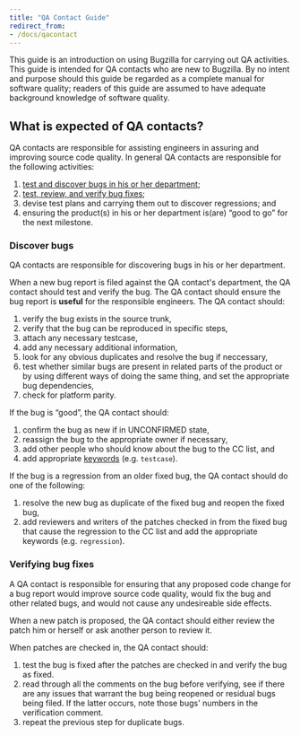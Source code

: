 ```yaml
---
title: "QA Contact Guide"
redirect_from:
- /docs/qacontact
---
```


This guide is an introduction on using Bugzilla for carrying out QA
activities. This guide is intended for QA contacts who are new to
Bugzilla. By no intent and purpose should this guide be regarded as a
complete manual for software quality; readers of this guide are assumed
to have adequate background knowledge of software quality.

## What is expected of QA contacts?

QA contacts are responsible for assisting engineers in assuring and
improving source code quality. In general QA contacts are responsible
for the following activities:

1.  [test and discover bugs in his or her department](#discover);
2.  [test, review, and verify bug fixes](#verify);
3.  devise test plans and carrying them out to discover regressions; and
4.  ensuring the product(s) in his or her department is(are) “good to
    go” for the next milestone.

### Discover bugs

QA contacts are responsible for discovering bugs in his or her
department.

When a new bug report is filed against the QA contact's department, the
QA contact should test and verify the bug. The QA contact should ensure
the bug report is **useful** for the responsible engineers. The QA
contact should:

1.  verify the bug exists in the source trunk,
2.  verify that the bug can be reproduced in specific steps,
3.  attach any necessary testcase,
4.  add any necessary additional information,
5.  look for any obvious duplicates and resolve the bug if neccessary,
6.  test whether similar bugs are present in related parts of the
    product or by using different ways of doing the same thing, and set
    the appropriate bug dependencies,
7.  check for platform parity.

If the bug is “good”, the QA contact should:

1.  confirm the bug as new if in UNCONFIRMED state,
2.  reassign the bug to the appropriate owner if necessary,
3.  add other people who should know about the bug to the CC list, and
4.  add appropriate
    [keywords](https://bugzilla.mozilla.org/describekeywords.cgi) (e.g.
    `testcase`).

If the bug is a regression from an older fixed bug, the QA contact
should do one of the following:

1.  resolve the new bug as duplicate of the fixed bug and reopen the
    fixed bug,
2.  add reviewers and writers of the patches checked in from the fixed
    bug that cause the regression to the CC list and add the appropriate
    keywords (e.g. `regression`).

### Verifying bug fixes

A QA contact is responsible for ensuring that any proposed code change
for a bug report would improve source code quality, would fix the bug
and other related bugs, and would not cause any undesireable side
effects.

When a new patch is proposed, the QA contact should either review the
patch him or herself or ask another person to review it.

When patches are checked in, the QA contact should:

1.  test the bug is fixed after the patches are checked in and verify
    the bug as fixed.
2.  read through all the comments on the bug before verifying, see if
    there are any issues that warrant the bug being reopened or residual
    bugs being filed. If the latter occurs, note those bugs' numbers in
    the verification comment.
3.  repeat the previous step for duplicate bugs.
